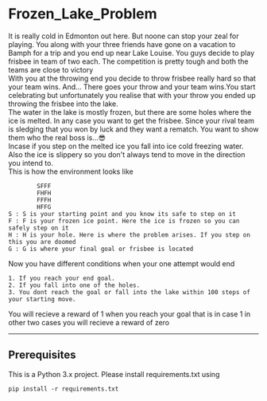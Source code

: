 # Frozen_Lake_Problem
It is really cold in Edmonton out here. But noone can stop your zeal for playing. You along with your three friends have gone on a vacation to Bamph for a trip and you end up near Lake Louise. You guys decide to play frisbee in team of two each. The competition is pretty tough and both the teams are close to victory <br/>
With you at the throwing end you decide to throw frisbee really hard so that your team wins. And... There goes your throw and your team wins.You start celebrating but unfortunately you realise that with your throw you ended up throwing the frisbee into the lake. <br/>
The water in the lake is mostly frozen, but there are some holes where the ice is melted. In any case you want to get the frisbee. Since your rival team is sledging that you won by luck and they want a rematch. You want to show them who the real boss is...😎 <br/>
Incase if you step on the melted ice you fall into ice cold freezing water. Also the ice is slippery so you don't always tend to move in the direction you intend to.<br/>
This is how the environment looks like
```
        SFFF
        FHFH
        FFFH
        HFFG
S : S is your starting point and you know its safe to step on it
F : F is your frozen ice point. Here the ice is frozen so you can safely step on it
H : H is your hole. Here is where the problem arises. If you step on this you are doomed
G : G is where your final goal or frisbee is located
```

Now you have different conditions when your one attempt would end
```
1. If you reach your end goal.
2. If you fall into one of the holes.
3. You dont reach the goal or fall into the lake within 100 steps of your starting move.
```
You will recieve a reward of 1 when you reach your goal that is in case 1 in other two cases you will recieve a reward of zero

-------------------------------------------------------------------
## Prerequisites
This is a Python 3.x project. Please install requirements.txt using 
```
pip install -r requirements.txt
```
